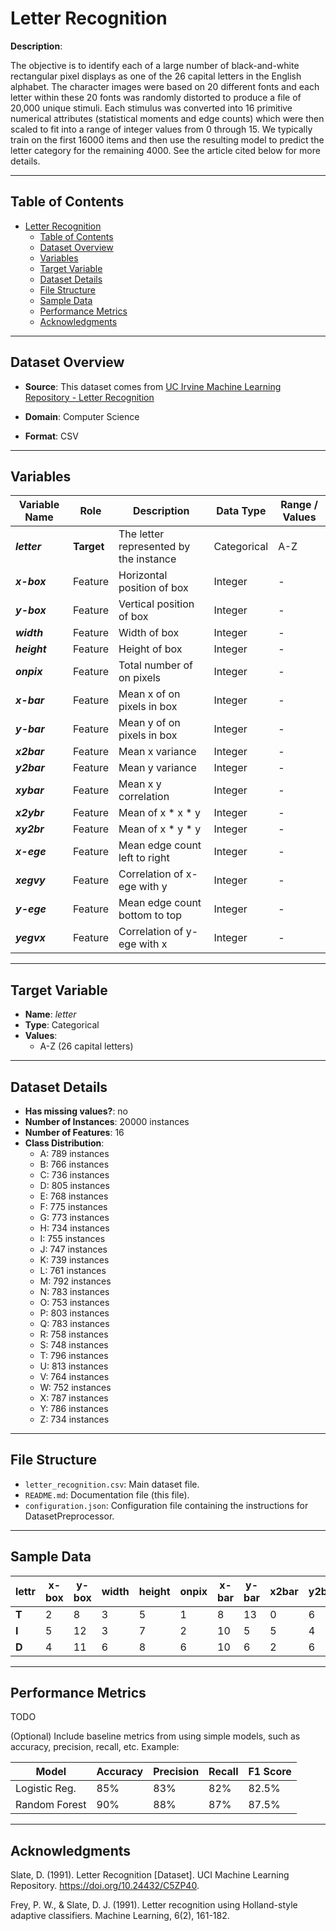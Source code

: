 # Letter Recognition

**Description**:  

The objective is to identify each of a large number of black-and-white rectangular pixel displays as one of the 26 capital letters in the English alphabet.  The character images were based on 20 different fonts and each letter within these 20 fonts was randomly distorted to produce a file of 20,000 unique stimuli.  Each stimulus was converted into 16 primitive numerical attributes (statistical moments and edge counts) which were then scaled to fit into a range of integer values from 0 through 15.  We typically train on the first 16000 items and then use the resulting model to predict the letter category for the remaining 4000.  See the article cited below for more details.

---

## Table of Contents
- [Letter Recognition](#letter-recognition)
  - [Table of Contents](#table-of-contents)
  - [Dataset Overview](#dataset-overview)
  - [Variables](#variables)
  - [Target Variable](#target-variable)
  - [Dataset Details](#dataset-details)
  - [File Structure](#file-structure)
  - [Sample Data](#sample-data)
  - [Performance Metrics](#performance-metrics)
  - [Acknowledgments](#acknowledgments)

---

## Dataset Overview

- **Source**: This dataset comes from [UC Irvine Machine Learning Repository - Letter Recognition](https://archive.ics.uci.edu/dataset/59/letter+recognition)
  
- **Domain**: Computer Science

- **Format**: CSV  

---

## Variables

| Variable Name | Role | Description | Data Type | Range / Values |
|---|---|---|---|---|
| ***letter*** | **Target** | The letter represented by the instance | Categorical | A-Z |
| ***x-box*** | Feature | Horizontal position of box | Integer | - |
| ***y-box*** | Feature | Vertical position of box | Integer | - |
| ***width*** | Feature | Width of box | Integer | - |
| ***height*** | Feature | Height of box | Integer | - |
| ***onpix*** | Feature | Total number of on pixels | Integer | - |
| ***x-bar*** | Feature | Mean x of on pixels in box | Integer | - |
| ***y-bar*** | Feature | Mean y of on pixels in box | Integer | - |
| ***x2bar*** | Feature | Mean x variance | Integer | - |
| ***y2bar*** | Feature | Mean y variance | Integer | - |
| ***xybar*** | Feature | Mean x y correlation | Integer | - |
| ***x2ybr*** | Feature | Mean of x * x * y | Integer | - |
| ***xy2br*** | Feature | Mean of x * y * y | Integer | - |
| ***x-ege*** | Feature | Mean edge count left to right | Integer | - |
| ***xegvy*** | Feature | Correlation of x-ege with y | Integer | - |
| ***y-ege*** | Feature | Mean edge count bottom to top | Integer | - |
| ***yegvx*** | Feature | Correlation of y-ege with x | Integer | - |

---

## Target Variable

- **Name**: *letter*  
- **Type**: Categorical
- **Values**:
  - A-Z (26 capital letters)

---

## Dataset Details

- **Has missing values?**: no
- **Number of Instances**: 20000 instances 
- **Number of Features**: 16
- **Class Distribution**: 
  - A: 789 instances
  - B: 766 instances
  - C: 736 instances
  - D: 805 instances
  - E: 768 instances
  - F: 775 instances
  - G: 773 instances
  - H: 734 instances
  - I: 755 instances
  - J: 747 instances
  - K: 739 instances
  - L: 761 instances
  - M: 792 instances
  - N: 783 instances
  - O: 753 instances
  - P: 803 instances
  - Q: 783 instances
  - R: 758 instances
  - S: 748 instances
  - T: 796 instances
  - U: 813 instances
  - V: 764 instances
  - W: 752 instances
  - X: 787 instances
  - Y: 786 instances
  - Z: 734 instances

---

## File Structure

- `letter_recognition.csv`: Main dataset file.  
- `README.md`: Documentation file (this file).  
- `configuration.json`: Configuration file containing the instructions for DatasetPreprocessor.  

---

## Sample Data

| **lettr** | x-box | y-box | width | height | onpix | x-bar | y-bar | x2bar | y2bar | xybar | x2ybr | xy2br | x-ege | xegvy | y-ege | yegvx |
|---|---|---|---|---|---|---|---|---|---|---|---|---|---|---|---|---|
| **T** | 2 | 8 | 3 | 5 | 1 | 8 | 13 | 0 | 6 | 6 | 10 | 8 | 0 | 8 | 0 | 8 |
| **I** | 5 | 12 | 3 | 7 | 2 | 10 | 5 | 5 | 4 | 13 | 3 | 9 | 2 | 8 | 4 | 10 |
| **D** | 4 | 11 | 6 | 8 | 6 | 10 | 6 | 2 | 6 | 10 | 3 | 7 | 3 | 7 | 3 | 9 |

---

## Performance Metrics

TODO

(Optional) Include baseline metrics from using simple models, such as accuracy, precision, recall, etc. Example:

| Model         | Accuracy | Precision | Recall | F1 Score |
|---------------|----------|-----------|--------|----------|
| Logistic Reg. | 85%      | 83%       | 82%    | 82.5%    |
| Random Forest | 90%      | 88%       | 87%    | 87.5%    |

---

## Acknowledgments

Slate, D. (1991). Letter Recognition [Dataset]. UCI Machine Learning Repository. https://doi.org/10.24432/C5ZP40.

Frey, P. W., & Slate, D. J. (1991). Letter recognition using Holland-style adaptive classifiers. Machine Learning, 6(2), 161-182.